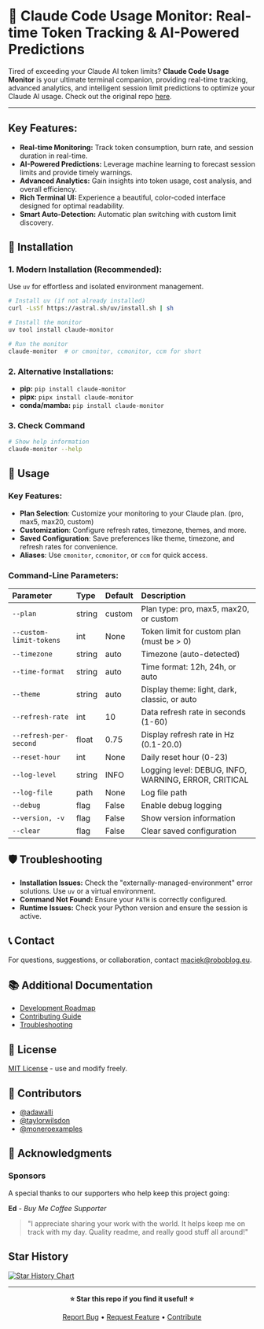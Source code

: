 # 🚀 Claude Code Usage Monitor: Real-time Token Tracking & AI-Powered Predictions

Tired of exceeding your Claude AI token limits? **Claude Code Usage Monitor** is your ultimate terminal companion, providing real-time tracking, advanced analytics, and intelligent session limit predictions to optimize your Claude AI usage. Check out the original repo [here](https://github.com/Maciek-roboblog/Claude-Code-Usage-Monitor).

---

## Key Features:

*   **Real-time Monitoring:** Track token consumption, burn rate, and session duration in real-time.
*   **AI-Powered Predictions:** Leverage machine learning to forecast session limits and provide timely warnings.
*   **Advanced Analytics:** Gain insights into token usage, cost analysis, and overall efficiency.
*   **Rich Terminal UI:** Experience a beautiful, color-coded interface designed for optimal readability.
*   **Smart Auto-Detection:** Automatic plan switching with custom limit discovery.

## 🚀 Installation

### 1. Modern Installation (Recommended):

Use `uv` for effortless and isolated environment management.

```bash
# Install uv (if not already installed)
curl -LsSf https://astral.sh/uv/install.sh | sh

# Install the monitor
uv tool install claude-monitor

# Run the monitor
claude-monitor  # or cmonitor, ccmonitor, ccm for short
```

### 2. Alternative Installations:

*   **pip:** `pip install claude-monitor`
*   **pipx:** `pipx install claude-monitor`
*   **conda/mamba:** `pip install claude-monitor`

### 3.  Check Command

```bash
# Show help information
claude-monitor --help
```

## 📖 Usage

### Key Features:

*   **Plan Selection**: Customize your monitoring to your Claude plan. (pro, max5, max20, custom)
*   **Customization**: Configure refresh rates, timezone, themes, and more.
*   **Saved Configuration**:  Save preferences like theme, timezone, and refresh rates for convenience.
*   **Aliases**: Use `cmonitor`, `ccmonitor`, or `ccm` for quick access.

### Command-Line Parameters:

| Parameter             | Type    | Default | Description                                   |
| :-------------------- | :------ | :------ | :-------------------------------------------- |
| `--plan`              | string  | custom  | Plan type: pro, max5, max20, or custom          |
| `--custom-limit-tokens` | int     | None    | Token limit for custom plan (must be > 0)     |
| `--timezone`          | string  | auto    | Timezone (auto-detected)                      |
| `--time-format`       | string  | auto    | Time format: 12h, 24h, or auto              |
| `--theme`             | string  | auto    | Display theme: light, dark, classic, or auto |
| `--refresh-rate`      | int     | 10      | Data refresh rate in seconds (1-60)           |
| `--refresh-per-second` | float   | 0.75    | Display refresh rate in Hz (0.1-20.0)        |
| `--reset-hour`        | int     | None    | Daily reset hour (0-23)                       |
| `--log-level`         | string  | INFO    | Logging level: DEBUG, INFO, WARNING, ERROR, CRITICAL          |
| `--log-file`          | path  | None  | Log file path          |
| `--debug`          | flag  | False   | Enable debug logging   |
| `--version, -v`       | flag  | False   | Show version information |
| `--clear`          | flag  | False   | Clear saved configuration |

## 🛡️ Troubleshooting

*   **Installation Issues:** Check the "externally-managed-environment" error solutions.  Use `uv` or a virtual environment.
*   **Command Not Found:** Ensure your `PATH` is correctly configured.
*   **Runtime Issues:** Check your Python version and ensure the session is active.

## 📞 Contact

For questions, suggestions, or collaboration, contact [maciek@roboblog.eu](mailto:maciek@roboblog.eu).

## 📚 Additional Documentation

*   [Development Roadmap](DEVELOPMENT.md)
*   [Contributing Guide](CONTRIBUTING.md)
*   [Troubleshooting](TROUBLESHOOTING.md)

## 📝 License

[MIT License](LICENSE) - use and modify freely.

## 🤝 Contributors

*   [@adawalli](https://github.com/adawalli)
*   [@taylorwilsdon](https://github.com/taylorwilsdon)
*   [@moneroexamples](https://github.com/moneroexamples)

## 🙏 Acknowledgments

### Sponsors

A special thanks to our supporters who help keep this project going:

**Ed** - *Buy Me Coffee Supporter*
> "I appreciate sharing your work with the world. It helps keep me on track with my day. Quality readme, and really good stuff all around!"

## Star History

[![Star History Chart](https://api.star-history.com/svg?repos=Maciek-roboblog/Claude-Code-Usage-Monitor&type=Date)](https://www.star-history.com/#Maciek-roboblog/Claude-Code-Usage-Monitor&Date)

---

<div align="center">

**⭐ Star this repo if you find it useful! ⭐**

[Report Bug](https://github.com/Maciek-roboblog/Claude-Code-Usage-Monitor/issues) • [Request Feature](https://github.com/Maciek-roboblog/Claude-Code-Usage-Monitor/issues) • [Contribute](CONTRIBUTING.md)

</div>